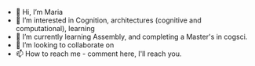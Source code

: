 - 👋 Hi, I’m Maria
- 👀 I’m interested in Cognition, architectures (cognitive and computational), learning 
- 🌱 I’m currently learning Assembly, and completing a Master's in cogsci.
- 💞️ I’m looking to collaborate on 
- 📫 How to reach me - comment here, I'll reach you.

<!---
Verizzles/Verizzles is a ✨ special ✨ repository because its `README.md` (this file) appears on your GitHub profile.
You can click the Preview link to take a look at your changes.
--->
